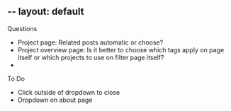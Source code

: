 -- 
layout: default
--

Questions
- Project page: Related posts automatic or choose?
- Project overview page: Is it better to choose which tags apply on page itself or which projects to use on filter page itself?
- 

To Do
- Click outside of dropdown to close
- Dropdown on about page